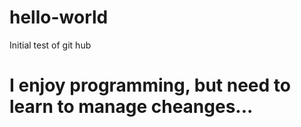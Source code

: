 # hello-world
Initial test of git hub

#  I enjoy programming, but need to learn to manage cheanges...

